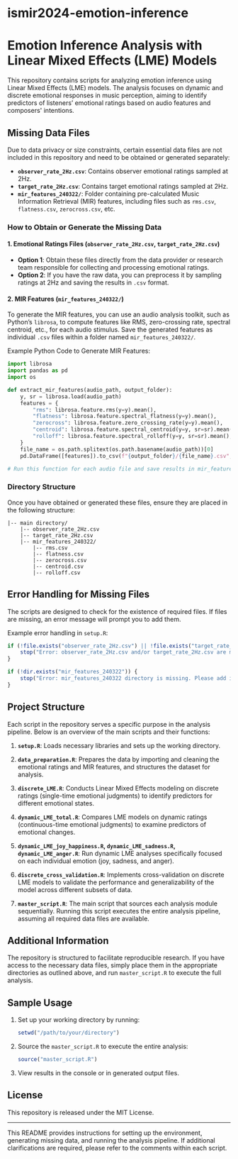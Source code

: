 # ismir2024-emotion-inference

# Emotion Inference Analysis with Linear Mixed Effects (LME) Models

This repository contains scripts for analyzing emotion inference using Linear Mixed Effects (LME) models. The analysis focuses on dynamic and discrete emotional responses in music perception, aiming to identify predictors of listeners’ emotional ratings based on audio features and composers' intentions.

## Missing Data Files

Due to data privacy or size constraints, certain essential data files are not included in this repository and need to be obtained or generated separately:

- **`observer_rate_2Hz.csv`**: Contains observer emotional ratings sampled at 2Hz.
- **`target_rate_2Hz.csv`**: Contains target emotional ratings sampled at 2Hz.
- **`mir_features_240322/`**: Folder containing pre-calculated Music Information Retrieval (MIR) features, including files such as `rms.csv`, `flatness.csv`, `zerocross.csv`, etc.

### How to Obtain or Generate the Missing Data

#### 1. Emotional Ratings Files (`observer_rate_2Hz.csv`, `target_rate_2Hz.csv`)

- **Option 1**: Obtain these files directly from the data provider or research team responsible for collecting and processing emotional ratings.
- **Option 2**: If you have the raw data, you can preprocess it by sampling ratings at 2Hz and saving the results in `.csv` format.

#### 2. MIR Features (`mir_features_240322/`)

To generate the MIR features, you can use an audio analysis toolkit, such as Python’s `librosa`, to compute features like RMS, zero-crossing rate, spectral centroid, etc., for each audio stimulus. Save the generated features as individual `.csv` files within a folder named `mir_features_240322/`.

Example Python Code to Generate MIR Features:

```python
import librosa
import pandas as pd
import os

def extract_mir_features(audio_path, output_folder):
    y, sr = librosa.load(audio_path)
    features = {
        "rms": librosa.feature.rms(y=y).mean(),
        "flatness": librosa.feature.spectral_flatness(y=y).mean(),
        "zerocross": librosa.feature.zero_crossing_rate(y=y).mean(),
        "centroid": librosa.feature.spectral_centroid(y=y, sr=sr).mean(),
        "rolloff": librosa.feature.spectral_rolloff(y=y, sr=sr).mean(),
    }
    file_name = os.path.splitext(os.path.basename(audio_path))[0]
    pd.DataFrame([features]).to_csv(f"{output_folder}/{file_name}.csv", index=False)

# Run this function for each audio file and save results in mir_features_240322/
```

### Directory Structure

Once you have obtained or generated these files, ensure they are placed in the following structure:

```
|-- main directory/
    |-- observer_rate_2Hz.csv
    |-- target_rate_2Hz.csv
    |-- mir_features_240322/
        |-- rms.csv
        |-- flatness.csv
        |-- zerocross.csv
        |-- centroid.csv
        |-- rolloff.csv
```

## Error Handling for Missing Files

The scripts are designed to check for the existence of required files. If files are missing, an error message will prompt you to add them.

Example error handling in `setup.R`:

```r
if (!file.exists("observer_rate_2Hz.csv") || !file.exists("target_rate_2Hz.csv")) {
    stop("Error: observer_rate_2Hz.csv and/or target_rate_2Hz.csv are missing. Please add them to the main directory.")
}

if (!dir.exists("mir_features_240322")) {
    stop("Error: mir_features_240322 directory is missing. Please add it with necessary feature files.")
}
```

## Project Structure

Each script in the repository serves a specific purpose in the analysis pipeline. Below is an overview of the main scripts and their functions:

1. **`setup.R`**: Loads necessary libraries and sets up the working directory.

2. **`data_preparation.R`**: Prepares the data by importing and cleaning the emotional ratings and MIR features, and structures the dataset for analysis.

3. **`discrete_LME.R`**: Conducts Linear Mixed Effects modeling on discrete ratings (single-time emotional judgments) to identify predictors for different emotional states.

4. **`dynamic_LME_total.R`**: Compares LME models on dynamic ratings (continuous-time emotional judgments) to examine predictors of emotional changes.

5. **`dynamic_LME_joy_happiness.R`, `dynamic_LME_sadness.R`, `dynamic_LME_anger.R`**: Run dynamic LME analyses specifically focused on each individual emotion (joy, sadness, and anger).

6. **`discrete_cross_validation.R`**: Implements cross-validation on discrete LME models to validate the performance and generalizability of the model across different subsets of data.

7. **`master_script.R`**: The main script that sources each analysis module sequentially. Running this script executes the entire analysis pipeline, assuming all required data files are available.

## Additional Information

The repository is structured to facilitate reproducible research. If you have access to the necessary data files, simply place them in the appropriate directories as outlined above, and run `master_script.R` to execute the full analysis.

## Sample Usage

1. Set up your working directory by running:

    ```r
    setwd("/path/to/your/directory")
    ```

2. Source the `master_script.R` to execute the entire analysis:

    ```r
    source("master_script.R")
    ```

3. View results in the console or in generated output files.

## License

This repository is released under the MIT License.

---

This README provides instructions for setting up the environment, generating missing data, and running the analysis pipeline. If additional clarifications are required, please refer to the comments within each script.